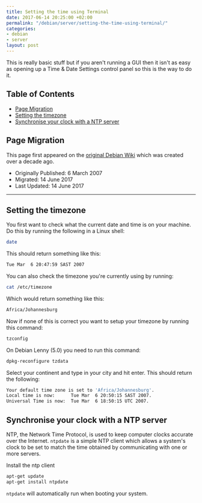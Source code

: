 ```yaml
---
title: Setting the time using Terminal
date: 2017-06-14 20:25:00 +02:00
permalink: "/debian/server/setting-the-time-using-terminal/"
categories:
- debian
- server
layout: post
---
```


This is really basic stuff but if you aren't running a GUI then it isn't as easy as opening up a Time & Date Settings control panel so this is the way to do it.

## Table of Contents
<!-- MarkdownTOC -->

- [Page Migration](#page-migration)
- [Setting the timezone](#setting-the-timezone)
- [Synchronise your clock with a NTP server](#synchronise-your-clock-with-a-ntp-server)

<!-- /MarkdownTOC -->

## Page Migration
This page first appeared on the [original Debian Wiki][history] which was created over a decade ago.

 - Originally Published: 6 March 2007
 - Migrated: 14 June 2017
 - Last Updated: 14 June 2017

---

## Setting the timezone
You first want to check what the current date and time is on your machine. Do this by running the following in a Linux shell:
```bash
date
```
This should return something like this:
```bash
Tue Mar  6 20:47:59 SAST 2007
```
You can also check the timezone you're currently using by running:
```bash
cat /etc/timezone
```
Which would return something like this:
```bash
Africa/Johannesburg
```
Now if none of this is correct you want to setup your timezone by running this command:
```bash
tzconfig
```
On Debian Lenny (5.0) you need to run this command:
```bash
dpkg-reconfigure tzdata
```
Select your continent and type in your city and hit enter. This should return the following:
```bash
Your default time zone is set to 'Africa/Johannesburg'.
Local time is now:      Tue Mar  6 20:50:15 SAST 2007.
Universal Time is now:  Tue Mar  6 18:50:15 UTC 2007.
```
## Synchronise your clock with a NTP server
NTP, the Network Time Protocol, is used to keep computer clocks accurate over the Internet. `ntpdate` is a simple NTP client which allows a system's clock to be set to match the time obtained by communicating with one or more servers.

Install the ntp client
```bash
apt-get update
apt-get install ntpdate
```
`ntpdate` will automatically run when booting your system.

[history]: /howto-history/

